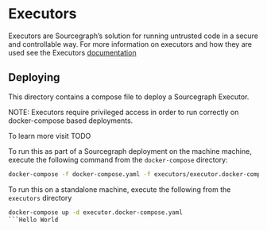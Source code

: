 # Executors

Executors are Sourcegraph’s solution for running untrusted code in a secure and controllable way. For more information on executors and how they are used see the Executors [documentation](https://docs.sourcegraph.com/admin/executors)

## Deploying

This directory contains a compose file to deploy a Sourcegraph Executor.

NOTE: Executors require privileged access in order to run correctly on docker-compose based deployments.

To learn more visit TODO

To run this as part of a Sourcegraph deployment on the machine machine, execute the following command from the `docker-compose` directory:

```bash
docker-compose -f docker-compose.yaml -f executors/executor.docker-compose.yaml up -d
```

To run this on a standalone machine, execute the following from the `executors` directory

```bash
docker-compose up -d executor.docker-compose.yaml
```Hello World

